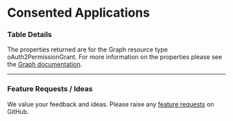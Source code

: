 # Consented Applications

### **Table Details**

The properties returned are for the Graph resource type oAuth2PermissionGrant. For more information on the properties please see the [Graph documentation](https://learn.microsoft.com/en-us/graph/api/resources/oauth2permissiongrant?view=graph-rest-1.0#properties).

***

### Feature Requests / Ideas

We value your feedback and ideas. Please raise any [feature requests](https://github.com/KelvinTegelaar/CIPP/issues/new?assignees=\&labels=enhancement%2Cno-priority\&projects=\&template=feature.yml\&title=%5BFeature+Request%5D%3A+) on GitHub.
